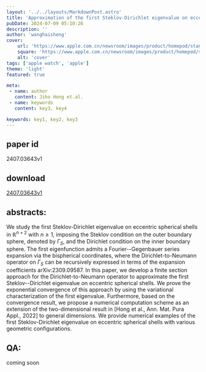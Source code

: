 ```yaml
---
layout: '../../layouts/MarkdownPost.astro'
title: 'Approximation of the first Steklov-Dirichlet eigenvalue on eccentric spherical shells in general dimensions'
pubDate: 2024-07-09 05:10:26
description: ''
author: 'wanghaisheng'
cover:
    url: 'https://www.apple.com.cn/newsroom/images/product/homepod/standard/Apple-HomePod-hero-230118_big.jpg.large_2x.jpg'
    square: 'https://www.apple.com.cn/newsroom/images/product/homepod/standard/Apple-HomePod-hero-230118_big.jpg.large_2x.jpg'
    alt: 'cover'
tags: ['apple watch', 'apple'] 
theme: 'light'
featured: true

meta:
 - name: author
   content: Jiho Hong et.al.
 - name: keywords
   content: key3, key4

keywords: key1, key2, key3
---
```


## paper id
2407.03643v1
## download
[2407.03643v1](http://arxiv.org/abs/2407.03643v1)
## abstracts:
We study the first Steklov-Dirichlet eigenvalue on eccentric spherical shells in $\mathbb{R}^{n+2}$ with $n\geq 1$, imposing the Steklov condition on the outer boundary sphere, denoted by $\Gamma_S$, and the Dirichlet condition on the inner boundary sphere. The first eigenfunction admits a Fourier--Gegenbauer series expansion via the bispherical coordinates, where the Dirichlet-to-Neumann operator on $\Gamma_S$ can be recursively expressed in terms of the expansion coefficients arXiv:2309.09587. In this paper, we develop a finite section approach for the Dirichlet-to-Neumann operator to approximate the first Steklov--Dirichlet eigenvalue on eccentric spherical shells. We prove the exponential convergence of this approach by using the variational characterization of the first eigenvalue. Furthermore, based on the convergence result, we propose a numerical computation scheme as an extension of the two-dimensional result in [Hong et al., Ann. Mat. Pura Appl., 2022] to general dimensions. We provide numerical examples of the first Steklov-Dirichlet eigenvalue on eccentric spherical shells with various geometric configurations.
## QA:
coming soon
